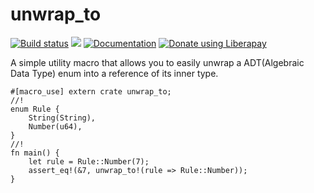 # unwrap_to

[![Build status](https://img.shields.io/travis/Aaronepower/unwrap_to.svg?branch=master)](https://travis-ci.org/Aaronepower/unwrap_to)
[![](https://tokei.rs/b1/github/Aaronepower/unwrap_to?category=code)](https://github.com/Aaronepower/tokei)
[![Documentation](https://docs.rs/tokei/badge.svg)](https://docs.rs/tokei/)
[![Donate using Liberapay](https://liberapay.com/assets/widgets/donate.svg)](https://liberapay.com/Aaronepower/donate)


A simple utility macro that allows you to easily unwrap a ADT(Algebraic
Data Type) enum into a reference of its inner type.
```
#[macro_use] extern crate unwrap_to;
//!
enum Rule {
    String(String),
    Number(u64),
}
//!
fn main() {
    let rule = Rule::Number(7);
    assert_eq!(&7, unwrap_to!(rule => Rule::Number));
}
```
